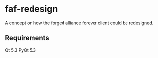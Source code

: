 faf-redesign
============

A concept on how the forged alliance forever client could be redesigned.

Requirements
------------

Qt 5.3
PyQt 5.3
